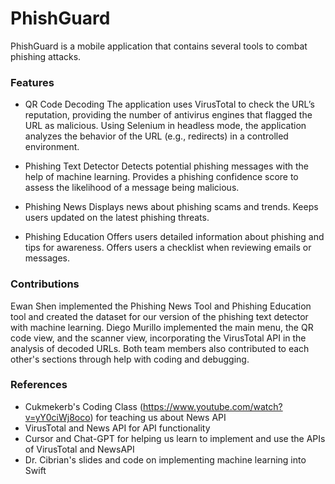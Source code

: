 # PhishGuard
PhishGuard is a mobile application that contains several tools to combat phishing attacks.

### Features
- QR Code Decoding
The application uses VirusTotal to check the URL’s reputation, providing the number of antivirus engines that flagged the URL as malicious.
Using Selenium in headless mode, the application analyzes the behavior of the URL (e.g., redirects) in a controlled environment.

- Phishing Text Detector
Detects potential phishing messages with the help of machine learning.
Provides a phishing confidence score to assess the likelihood of a message being malicious.

- Phishing News
Displays news about phishing scams and trends.
Keeps users updated on the latest phishing threats.

- Phishing Education
Offers users detailed information about phishing and tips for awareness.
Offers users a checklist when reviewing emails or messages.

### Contributions
Ewan Shen implemented the Phishing News Tool and Phishing Education tool and created the dataset for our version of the phishing text detector with machine learning.
Diego Murillo implemented the main menu, the QR code view, and the scanner view, incorporating the VirusTotal API in the analysis of decoded URLs.
Both team members also contributed to each other's sections through help with coding and debugging.

### References
- Cukmekerb's Coding Class (https://www.youtube.com/watch?v=yY0ciWj8oco) for teaching us about News API
- VirusTotal and News API for API functionality
- Cursor and Chat-GPT for helping us learn to implement and use the APIs of VirusTotal and NewsAPI
- Dr. Cibrian's slides and code on implementing machine learning into Swift
